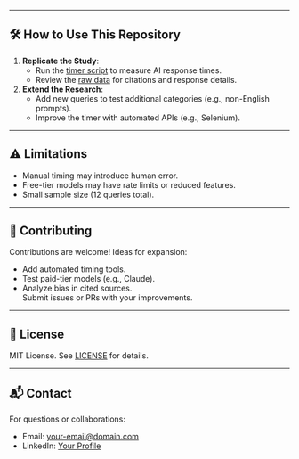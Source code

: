 
---

## 🛠 How to Use This Repository
1. **Replicate the Study**:  
   - Run the [timer script](/src/search_timer.py) to measure AI response times.  
   - Review the [raw data](/data/responses.xlsx) for citations and response details.  
2. **Extend the Research**:  
   - Add new queries to test additional categories (e.g., non-English prompts).  
   - Improve the timer with automated APIs (e.g., Selenium).  

---

## ⚠️ Limitations
- Manual timing may introduce human error.  
- Free-tier models may have rate limits or reduced features.  
- Small sample size (12 queries total).  

---

## 🤝 Contributing
Contributions are welcome! Ideas for expansion:  
- Add automated timing tools.  
- Test paid-tier models (e.g., Claude).  
- Analyze bias in cited sources.  
Submit issues or PRs with your improvements.  

---

## 📜 License
MIT License. See [LICENSE](/LICENSE) for details.  

---

## 📬 Contact
For questions or collaborations:  
- Email: [your-email@domain.com](mailto:your-email@domain.com)  
- LinkedIn: [Your Profile](https://linkedin.com/in/your-profile)  
